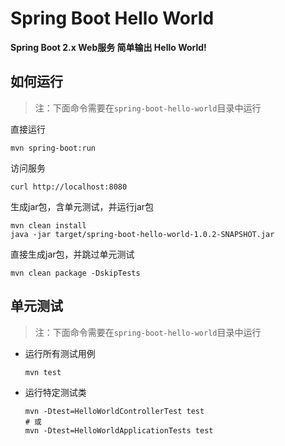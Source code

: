 # Spring Boot Hello World



**Spring Boot 2.x Web服务 简单输出 Hello World!**

## 如何运行

> 注：下面命令需要在`spring-boot-hello-world`目录中运行

直接运行

```
mvn spring-boot:run
```

访问服务
```
curl http://localhost:8080
```


生成jar包，含单元测试，并运行jar包

```
mvn clean install
java -jar target/spring-boot-hello-world-1.0.2-SNAPSHOT.jar
```
直接生成jar包，并跳过单元测试

```
mvn clean package -DskipTests
```

  


## 单元测试



> 注：下面命令需要在`spring-boot-hello-world`目录中运行

- 运行所有测试用例

  ```
  mvn test
  ```

- 运行特定测试类

  ```
  mvn -Dtest=HelloWorldControllerTest test
  # 或
  mvn -Dtest=HelloWorldApplicationTests test
  ```
